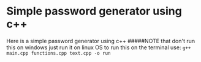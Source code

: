 # Simple password generator using c++
Here is a simple password generator using c++ 
#####NOTE that don't run this on windows just run it on linux OS
to run this on the terminal use:
`g++ main.cpp functions.cpp text.cpp -o run`
